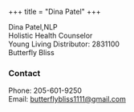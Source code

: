 +++
title = "Dina Patel"
+++

Dina Patel,NLP<br/>
Holistic Health Counselor<br/>
Young Living Distributor: 2831100<br/>
Butterfly Bliss<br/>

### Contact
Phone: 205-601-9250 <br/>
Email: butterflybliss1111@gmail.com<br>